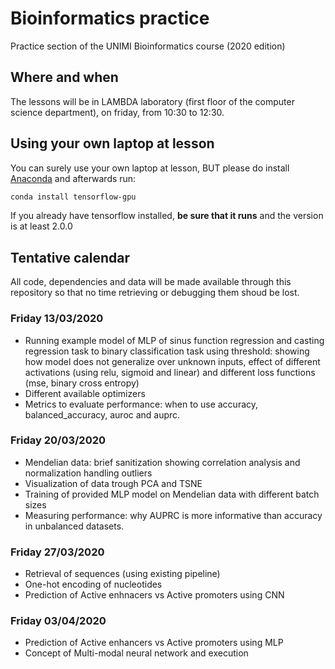 # Bioinformatics practice
Practice section of the UNIMI Bioinformatics course (2020 edition)

## Where and when
The lessons will be in LAMBDA laboratory (first floor of the computer science department), on friday, from 10:30 to 12:30.

## Using your own laptop at lesson
You can surely use your own laptop at lesson, BUT please do install [Anaconda](https://www.anaconda.com/distribution/#download-section) and afterwards run:

```bash
conda install tensorflow-gpu
```

If you already have tensorflow installed, **be sure that it runs** and the version is at least 2.0.0

## Tentative calendar
All code, dependencies and data will be made available through this repository so that no time retrieving or debugging them shoud be lost.

### Friday 13/03/2020
- Running example model of MLP of sinus function regression and casting regression task to binary classification task using threshold: showing how model does not generalize over unknown inputs, effect of different activations (using relu, sigmoid and linear) and different loss functions (mse, binary cross entropy)
- Different available optimizers
- Metrics to evaluate performance: when to use accuracy, balanced_accuracy, auroc and auprc.

### Friday 20/03/2020
- Mendelian data: brief sanitization showing correlation analysis and normalization handling outliers
- Visualization of data trough PCA and TSNE 
- Training of provided MLP model on Mendelian data with different batch sizes
- Measuring performance: why AUPRC is more informative than accuracy in unbalanced datasets.

### Friday 27/03/2020
- Retrieval of sequences (using existing pipeline)
- One-hot encoding of nucleotides
- Prediction of Active enhnacers vs Active promoters using CNN

### Friday 03/04/2020
- Prediction of Active enhancers vs Active promoters using MLP
- Concept of Multi-modal neural network and execution
